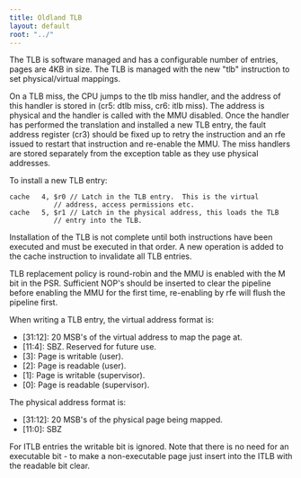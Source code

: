 ```yaml
---
title: Oldland TLB
layout: default
root: "../"
---
```


The TLB is software managed and has a configurable number of entries, pages
are 4KB in size.  The TLB is managed with the new "tlb" instruction to set
physical/virtual mappings.

On a TLB miss, the CPU jumps to the tlb miss handler, and the address of this
handler is stored in (cr5: dtlb miss, cr6: itlb miss).  The address is
physical and the handler is called with the MMU disabled.  Once the handler
has performed the translation and installed a new TLB entry, the fault address
register (cr3) should be fixed up to retry the instruction and an rfe issued
to restart that instruction and re-enable the MMU.  The miss handlers are
stored separately from the exception table as they use physical addresses.

To install a new TLB entry:

	cache	4, $r0 // Latch in the TLB entry.  This is the virtual
		       // address, access permissions etc.
	cache	5, $r1 // Latch in the physical address, this loads the TLB
		       // entry into the TLB.

Installation of the TLB is not complete until both instructions have been
executed and must be executed in that order.  A new operation is added to the
cache instruction to invalidate all TLB entries.

TLB replacement policy is round-robin and the MMU is enabled with the M bit in
the PSR.  Sufficient NOP's should be inserted to clear the pipeline before
enabling the MMU for the first time, re-enabling by rfe will flush the
pipeline first.

When writing a TLB entry, the virtual address format is:

  - \[31:12\]: 20 MSB's of the virtual address to map the page at.
  - \[11:4\]: SBZ.  Reserved for future use.
  - \[3]: Page is writable (user).
  - \[2]: Page is readable (user).
  - \[1]: Page is writable (supervisor).
  - \[0]: Page is readable (supervisor).

The physical address format is:

  - \[31:12\]: 20 MSB's of the physical page being mapped.
  - \[11:0\]: SBZ

For ITLB entries the writable bit is ignored.  Note that there is no need for
an executable bit - to make a non-executable page just insert into the ITLB
with the readable bit clear.
